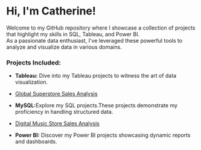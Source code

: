 <h1>Hi, I'm Catherine! <br/></h1>
Welcome to my GitHub repository where I showcase a collection of projects that highlight my skills in SQL, Tableau, and Power BI. <br>
As a passionate data enthusiast, I've leveraged these powerful tools to analyze and visualize data in various domains.<br>

<h3>Projects Included: </h3> 

- <b>Tableau:</b> Dive into my Tableau projects to witness the art of data visualization.
- [Global Superstore Sales Analysis](https://github.com/CatherinePetridou/GlobalSuperStoreAnalysis)

- <b>MySQL:</b>Explore my SQL projects.These projects demonstrate my proficiency in handling structured data.
- [Digital Music Store Sales Analysis](https://github.com/CatherinePetridou/musicStore)
 
- <b>Power BI:</b> Discover my Power BI projects showcasing dynamic reports and dashboards. 
  
